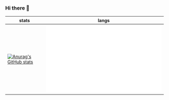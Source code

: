 ### Hi there 👋

|stats|langs|
|---|---|
|[![Anurag's GitHub stats](https://github-readme-stats.vercel.app/api?username=cygra)](https://github.com/anuraghazra/github-readme-stats)|![](https://raw.githubusercontent.com/Cygra/github-stats/master/generated/languages.svg#gh-light-mode-only)|

<!--
**Cygra/Cygra** is a ✨ _special_ ✨ repository because its `README.md` (this file) appears on your GitHub profile.

Here are some ideas to get you started:

- 🔭 I’m currently working on ...
- 🌱 I’m currently learning ...
- 👯 I’m looking to collaborate on ...
- 🤔 I’m looking for help with ...
- 💬 Ask me about ...
- 📫 How to reach me: ...
- 😄 Pronouns: ...
- ⚡ Fun fact: ...
-->
